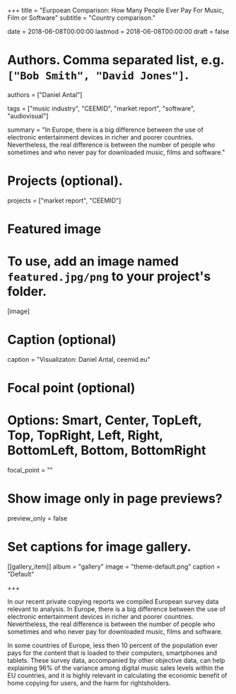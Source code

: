 +++
title = "Eurpoean Comparison: How Many People Ever Pay For Music, Film or Software"
subtitle = "Country comparison."

date = 2018-06-08T00:00:00
lastmod = 2018-06-08T00:00:00
draft = false

# Authors. Comma separated list, e.g. `["Bob Smith", "David Jones"]`.
authors = ["Daniel Antal"]

tags = ["music industry", "CEEMID", "market report", "software", "audiovisual"]

summary = "In Europe, there is a big difference between the use of electronic entertainment devices in richer and poorer countries. Nevertheless, the real difference is between the number of people who sometimes and who never pay for downloaded music, films and software."


# Projects (optional).

projects = ["market report", "CEEMID"]

# Featured image
# To use, add an image named `featured.jpg/png` to your project's folder. 
[image]
  # Caption (optional)
  caption = "Visualizaton: Daniel Antal, ceemid.eu"

  # Focal point (optional)
  # Options: Smart, Center, TopLeft, Top, TopRight, Left, Right, BottomLeft, Bottom, BottomRight
  focal_point = ""

  # Show image only in page previews?
  preview_only = false

# Set captions for image gallery.

[[gallery_item]]
album = "gallery"
image = "theme-default.png"
caption = "Default"


+++

In our recent private copying reports we compiled European survey data relevant to analysis.  In Europe, there is a big difference between the use of electronic entertainment devices in richer and poorer countries. Nevertheless, the real difference is between the number of people who sometimes and who never pay for downloaded music, films and software. 

In some countries of Europe, less then 10 percent of the population ever pays for the content that is loaded to their computers, smartphones and tablets.  These survey data, accompanied by other objective data, can help explaining 96% of the variance among digital music sales levels within the EU countries, and it is highly relevant in calculating the economic benefit of home copying for users, and the harm for rightsholders.